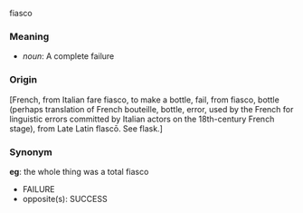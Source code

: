 fiasco
### Meaning
+ _noun_: A complete failure

### Origin

[French, from Italian fare fiasco, to make a bottle, fail, from fiasco, bottle (perhaps translation of French bouteille, bottle, error, used by the French for linguistic errors committed by Italian actors on the 18th-century French stage), from Late Latin flascō. See flask.]

### Synonym

__eg__: the whole thing was a total fiasco

+ FAILURE
+ opposite(s): SUCCESS


